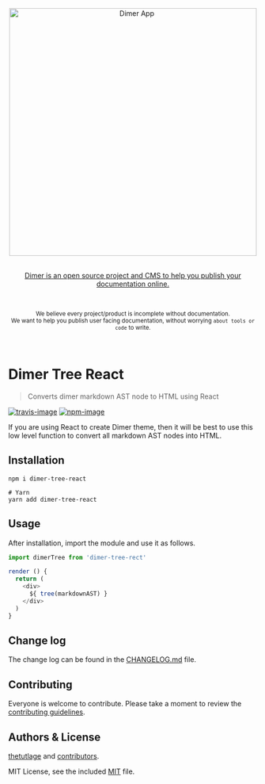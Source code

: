 <div align="center">
  <div>
    <img width="500" src="https://res.cloudinary.com/adonisjs/image/upload/q_100/v1532274184/Dimer_Readme_Banner_lyy7wv.svg" alt="Dimer App">
  </div>
  <br>
  <p>
    <a href="https://dimerapp.com/what-is-dimer">
      Dimer is an open source project and CMS to help you publish your documentation online.
    </a>
  </p>
  <br>
  <p>
    <sub>We believe every project/product is incomplete without documentation. <br /> We want to help you publish user facing documentation, without worrying <code>about tools or code</code> to write.</sub>
  </p>
  <br>
</div>

# Dimer Tree React
> Converts dimer markdown AST node to HTML using React

[![travis-image]][travis-url]
[![npm-image]][npm-url]

If you are using React to create Dimer theme, then it will be best to use this low level function to convert all markdown AST nodes into HTML.

## Installation

```shell
npm i dimer-tree-react

# Yarn
yarn add dimer-tree-react
```

## Usage
After installation, import the module and use it as follows.

```js
import dimerTree from 'dimer-tree-rect'

render () {
  return (
    <div>
      ${ tree(markdownAST) }
    </div>
  )
}
```

## Change log

The change log can be found in the [CHANGELOG.md](https://github.com/dimerapp/dimer-tree-react/CHANGELOG.md) file.

## Contributing

Everyone is welcome to contribute. Please take a moment to review the [contributing guidelines](CONTRIBUTING.md).

## Authors & License
[thetutlage](https://github.com/thetutlage) and [contributors](https://github.com/dimerapp/dimer-tree-react/graphs/contributors).

MIT License, see the included [MIT](LICENSE.md) file.

[travis-image]: https://img.shields.io/travis/dimerapp/dimer-tree-react/master.svg?style=flat-square&logo=travis
[travis-url]: https://travis-ci.org/dimerapp/dimer-tree-react "travis"

[npm-image]: https://img.shields.io/npm/v/dimer-tree-react.svg?style=flat-square&logo=npm
[npm-url]: https://npmjs.org/package/dimer-tree-react "npm"
